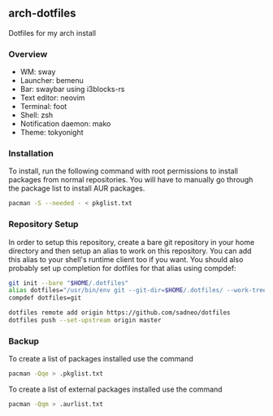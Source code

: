 ## arch-dotfiles
Dotfiles for my arch install

### Overview
* WM: sway
* Launcher: bemenu
* Bar: swaybar using i3blocks-rs
* Text editor: neovim
* Terminal: foot
* Shell: zsh
* Notification daemon: mako
* Theme: tokyonight

### Installation
To install, run the following command with root permissions to install packages from normal repositories. You will have to manually go through the package list to install AUR packages.
```sh
pacman -S --needed - < pkglist.txt
```

### Repository Setup
In order to setup this repository, create a bare git repository in your home directory and then setup an alias to work on this repository. You can add this alias to your shell's runtime client too if you want. You should also probably set up completion for dotfiles for that alias using compdef:
```sh
git init --bare "$HOME/.dotfiles"
alias dotfiles="/usr/bin/env git --git-dir=$HOME/.dotfiles/ --work-tree=$HOME"
compdef dotfiles=git

dotfiles remote add origin https://github.com/sadneo/dotfiles
dotfiles push --set-upstream origin master
```

### Backup
To create a list of packages installed use the command
```sh
pacman -Qqe > .pkglist.txt
```

To create a list of external packages installed use the command
```sh
pacman -Qqm > .aurlist.txt
```

